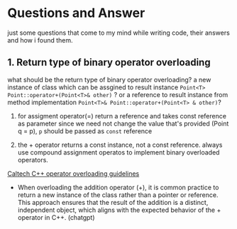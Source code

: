 # Questions and Answer
just some questions that come to my mind while writing code, their answers and how i found them.

## 1. Return type of binary operator overloading
what should be the return type of binary operator overloading? a new instance of class which can be assgined to result instance `Point<T> Point::operator+(Point<T>& other)` ? or a reference to result instance from method implementation `Point<T>& Point::operator+(Point<T> & other)`?

1. for assigment operator(=) return a reference and takes const reference as parameter since we need not change the value that's provided (Point q = p), `p` should be passed as `const` reference

2. the + operator returns a const instance, not a const reference. always use compound assignment operatos to implement binary overloaded operators.

[Caltech C++ operator overloading guidelines](http://courses.cms.caltech.edu/cs11/material/cpp/donnie/cpp-ops.html)


- When overloading the addition operator (+), it is common practice to return a new instance of the class rather than a pointer or reference. This approach ensures that the result of the addition is a distinct, independent object, which aligns with the expected behavior of the + operator in C++. (chatgpt)

